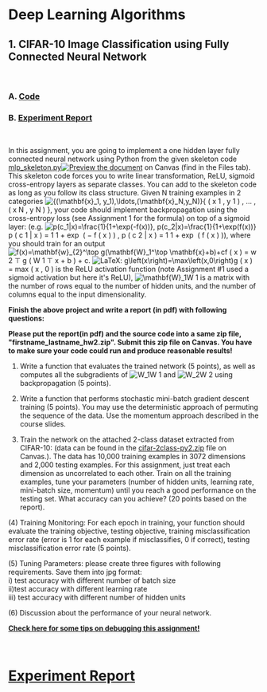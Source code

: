 ﻿# Deep Learning Algorithms
## 1. CIFAR-10 Image Classification using Fully Connected Neural Network
&nbsp;

### A. [Code]()
### B. [Experiment Report]()
&nbsp;

In this assignment, you are going to implement a one hidden layer fully connected neural network using Python from the given skeleton code  [mlp_skeleton.py](https://oregonstate.instructure.com/courses/1751431/files/77004411/download?wrap=1 "MLP_Skeleton.py")[![Preview the document](https://oregonstate.instructure.com/images/preview.png)](https://oregonstate.instructure.com/courses/1751431/files/77004411/download?wrap=1 "Preview the document")  on Canvas (find in the Files tab). This skeleton code forces you to write linear transformation, ReLU, sigmoid cross-entropy layers as separate classes. You can add to the skeleton code as long as you follow its class structure. Given N training examples in 2 categories  ![\{(\mathbf{x}_1, y_1),\ldots,(\mathbf{x}_N,y_N)\}](https://oregonstate.instructure.com/equation_images/%255C%257B%2528%255Cmathbf%257Bx%257D_1%252C%2520y_1%2529%252C%255Cldots%252C%2528%255Cmathbf%257Bx%257D_N%252Cy_N%2529%255C%257D "\{(\mathbf{x}_1, y_1),\ldots,(\mathbf{x}_N,y_N)\}"){  (  x  1  ,  y  1  )  ,  …  ,  (  x  N  ,  y  N  )  }, your code should implement backpropagation using the cross-entropy loss (see Assignment 1 for the formula) on top of a sigmoid layer: (e.g.  ![p(c_1|x)=\frac{1}{1+\exp(-f(x))}, p(c_2|x)=\frac{1}{1+\exp(f(x))}](https://oregonstate.instructure.com/equation_images/p%2528c_1%257Cx%2529%253D%255Cfrac%257B1%257D%257B1%2B%255Cexp%2528-f%2528x%2529%2529%257D%252C%2520p%2528c_2%257Cx%2529%253D%255Cfrac%257B1%257D%257B1%2B%255Cexp%2528f%2528x%2529%2529%257D "p(c_1|x)=\frac{1}{1+\exp(-f(x))}, p(c_2|x)=\frac{1}{1+\exp(f(x))}")p  (  c  1  |  x  )  =  1  1  +  exp  ⁡  (  −  f  (  x  )  )  ,  p  (  c  2  |  x  )  =  1  1  +  exp  ⁡  (  f  (  x  )  )), where you should train for an output  ![f(x)=\mathbf{w}_{2}^\top g(\mathbf{W}_1^\top \mathbf{x}+b)+c](https://oregonstate.instructure.com/equation_images/f%2528x%2529%253D%255Cmathbf%257Bw%257D_%257B2%257D%255E%255Ctop%2520g%2528%255Cmathbf%257BW%257D_1%255E%255Ctop%2520%255Cmathbf%257Bx%257D%2Bb%2529%2Bc "f(x)=\mathbf{w}_{2}^\top g(\mathbf{W}_1^\top \mathbf{x}+b)+c")f  (  x  )  =  w  2  ⊤  g  (  W  1  ⊤  x  +  b  )  +  c.  ![LaTeX: g\left(x\right)=\max\left(x,0\right)](https://oregonstate.instructure.com/equation_images/g%255Cleft(x%255Cright)%253D%255Cmax%255Cleft(x%252C0%255Cright) "g\left(x\right)=\max\left(x,0\right)")g  (  x  )  =  max  (  x  ,  0  ) is the ReLU activation function (note Assignment #1 used a sigmoid activation but here it's ReLU),  ![\mathbf{W}_1](https://oregonstate.instructure.com/equation_images/%255Cmathbf%257BW%257D_1 "\mathbf{W}_1")W  1 is a matrix with the number of rows equal to the number of hidden units, and the number of columns equal to the input dimensionality.

**Finish the above project and write a report (in pdf) with following questions:**

**Please put the report(in pdf) and the source code into a same zip file, "firstname_lastname_hw2.zip". Submit this zip file on Canvas. You have to make sure your code could run and produce reasonable results!**

1) Write a function that evaluates the trained network (5 points), as well as computes all the subgradients of  ![W_1](https://oregonstate.instructure.com/equation_images/W_1 "W_1")W  1 and  ![W_2](https://oregonstate.instructure.com/equation_images/W_2 "W_2")W  2 using backpropagation (5 points).

2) Write a function that performs stochastic mini-batch gradient descent training (5 points). You may use the deterministic approach of permuting the sequence of the data. Use the momentum approach described in the course slides.

3) Train the network on the attached 2-class dataset extracted from CIFAR-10: (data can be found in the  [cifar-2class-py2.zip](https://oregonstate.instructure.com/courses/1751431/files/77004417/download?wrap=1 "cifar-2class-py2.zip")  file on Canvas.). The data has 10,000 training examples in 3072 dimensions and 2,000 testing examples. For this assignment, just treat each dimension as uncorrelated to each other. Train on all the training examples, tune your parameters (number of hidden units, learning rate, mini-batch size, momentum) until you reach a good performance on the testing set. What accuracy can you achieve? (20 points based on the report).

(4) Training Monitoring: For each epoch in training, your function should evaluate the training objective, testing objective, training misclassification error rate (error is 1 for each example if misclassifies, 0 if correct), testing misclassification error rate (5 points).

(5) Tuning Parameters: please create three figures with following requirements. Save them into jpg format:  
i) test accuracy with different number of batch size  
ii)test accuracy with different learning rate  
iii) test accuracy with different number of hidden units

(6) Discussion about the performance of your neural network.

**[Check here for some tips on debugging this assignment!](https://oregonstate.instructure.com/courses/1751431/discussion_topics/8769709 "Assignment #2 Tips")**

&nbsp;
# [Experiment Report]()